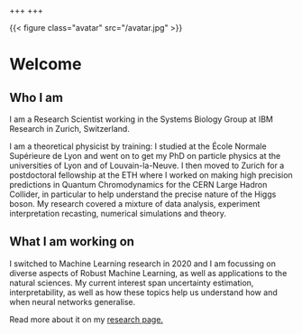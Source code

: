 +++
+++

{{< figure class="avatar" src="/avatar.jpg" >}}

# Welcome

## Who I am

I am a Research Scientist working in the
Systems Biology Group at IBM Research in Zurich, Switzerland.

I am a theoretical
physicist by training: I studied at the École Normale Supérieure de Lyon
and went on to get my PhD on particle physics at the universities of Lyon and of Louvain-la-Neuve. 
I then moved to Zurich for a postdoctoral fellowship at the ETH where
I worked on making high precision predictions in Quantum Chromodynamics for the CERN Large
Hadron Collider, in particular to help understand the precise nature of the Higgs boson.
My research covered a mixture of data analysis, experiment interpretation recasting, numerical simulations and theory.

## What I am working on

I switched to Machine Learning research in 2020 and I am focussing on diverse aspects of Robust Machine Learning, as
well as applications to the natural sciences. My current interest span uncertainty estimation, interpretability,
as well as how these topics help us understand how and when neural networks generalise.

Read more about it on my [research page.](research)
